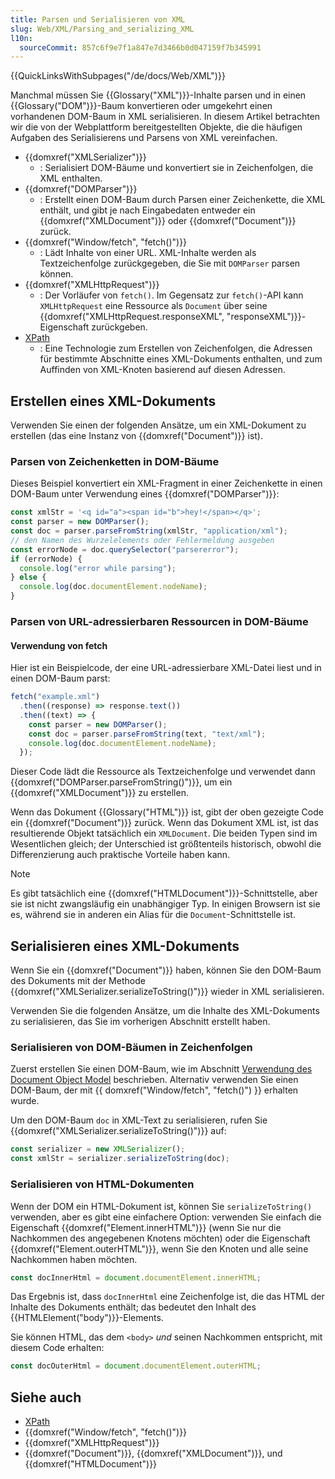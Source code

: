 ```yaml
---
title: Parsen und Serialisieren von XML
slug: Web/XML/Parsing_and_serializing_XML
l10n:
  sourceCommit: 857c6f9e7f1a847e7d3466b0d047159f7b345991
---
```


{{QuickLinksWithSubpages("/de/docs/Web/XML")}}

Manchmal müssen Sie {{Glossary("XML")}}-Inhalte parsen und in einen {{Glossary("DOM")}}-Baum konvertieren oder umgekehrt einen vorhandenen DOM-Baum in XML serialisieren. In diesem Artikel betrachten wir die von der Webplattform bereitgestellten Objekte, die die häufigen Aufgaben des Serialisierens und Parsens von XML vereinfachen.

- {{domxref("XMLSerializer")}}
  - : Serialisiert DOM-Bäume und konvertiert sie in Zeichenfolgen, die XML enthalten.
- {{domxref("DOMParser")}}
  - : Erstellt einen DOM-Baum durch Parsen einer Zeichenkette, die XML enthält, und gibt je nach Eingabedaten entweder ein {{domxref("XMLDocument")}} oder {{domxref("Document")}} zurück.
- {{domxref("Window/fetch", "fetch()")}}
  - : Lädt Inhalte von einer URL. XML-Inhalte werden als Textzeichenfolge zurückgegeben, die Sie mit `DOMParser` parsen können.
- {{domxref("XMLHttpRequest")}}
  - : Der Vorläufer von `fetch()`. Im Gegensatz zur `fetch()`-API kann `XMLHttpRequest` eine Ressource als `Document` über seine {{domxref("XMLHttpRequest.responseXML", "responseXML")}}-Eigenschaft zurückgeben.
- [XPath](/de/docs/Web/XPath)
  - : Eine Technologie zum Erstellen von Zeichenfolgen, die Adressen für bestimmte Abschnitte eines XML-Dokuments enthalten, und zum Auffinden von XML-Knoten basierend auf diesen Adressen.

## Erstellen eines XML-Dokuments

Verwenden Sie einen der folgenden Ansätze, um ein XML-Dokument zu erstellen (das eine Instanz von {{domxref("Document")}} ist).

### Parsen von Zeichenketten in DOM-Bäume

Dieses Beispiel konvertiert ein XML-Fragment in einer Zeichenkette in einen DOM-Baum unter Verwendung eines {{domxref("DOMParser")}}:

```js
const xmlStr = '<q id="a"><span id="b">hey!</span></q>';
const parser = new DOMParser();
const doc = parser.parseFromString(xmlStr, "application/xml");
// den Namen des Wurzelelements oder Fehlermeldung ausgeben
const errorNode = doc.querySelector("parsererror");
if (errorNode) {
  console.log("error while parsing");
} else {
  console.log(doc.documentElement.nodeName);
}
```

### Parsen von URL-adressierbaren Ressourcen in DOM-Bäume

#### Verwendung von fetch

Hier ist ein Beispielcode, der eine URL-adressierbare XML-Datei liest und in einen DOM-Baum parst:

```js
fetch("example.xml")
  .then((response) => response.text())
  .then((text) => {
    const parser = new DOMParser();
    const doc = parser.parseFromString(text, "text/xml");
    console.log(doc.documentElement.nodeName);
  });
```

Dieser Code lädt die Ressource als Textzeichenfolge und verwendet dann {{domxref("DOMParser.parseFromString()")}}, um ein {{domxref("XMLDocument")}} zu erstellen.

Wenn das Dokument {{Glossary("HTML")}} ist, gibt der oben gezeigte Code ein {{domxref("Document")}} zurück. Wenn das Dokument XML ist, ist das resultierende Objekt tatsächlich ein `XMLDocument`. Die beiden Typen sind im Wesentlichen gleich; der Unterschied ist größtenteils historisch, obwohl die Differenzierung auch praktische Vorteile haben kann.

> [!NOTE]
> Es gibt tatsächlich eine {{domxref("HTMLDocument")}}-Schnittstelle, aber sie ist nicht zwangsläufig ein unabhängiger Typ. In einigen Browsern ist sie es, während sie in anderen ein Alias für die `Document`-Schnittstelle ist.

## Serialisieren eines XML-Dokuments

Wenn Sie ein {{domxref("Document")}} haben, können Sie den DOM-Baum des Dokuments mit der Methode {{domxref("XMLSerializer.serializeToString()")}} wieder in XML serialisieren.

Verwenden Sie die folgenden Ansätze, um die Inhalte des XML-Dokuments zu serialisieren, das Sie im vorherigen Abschnitt erstellt haben.

### Serialisieren von DOM-Bäumen in Zeichenfolgen

Zuerst erstellen Sie einen DOM-Baum, wie im Abschnitt [Verwendung des Document Object Model](/de/docs/Web/API/Document_Object_Model/Using_the_Document_Object_Model) beschrieben. Alternativ verwenden Sie einen DOM-Baum, der mit {{ domxref("Window/fetch", "fetch()") }} erhalten wurde.

Um den DOM-Baum `doc` in XML-Text zu serialisieren, rufen Sie {{domxref("XMLSerializer.serializeToString()")}} auf:

```js
const serializer = new XMLSerializer();
const xmlStr = serializer.serializeToString(doc);
```

### Serialisieren von HTML-Dokumenten

Wenn der DOM ein HTML-Dokument ist, können Sie `serializeToString()` verwenden, aber es gibt eine einfachere Option: verwenden Sie einfach die Eigenschaft {{domxref("Element.innerHTML")}} (wenn Sie nur die Nachkommen des angegebenen Knotens möchten) oder die Eigenschaft {{domxref("Element.outerHTML")}}, wenn Sie den Knoten und alle seine Nachkommen haben möchten.

```js
const docInnerHtml = document.documentElement.innerHTML;
```

Das Ergebnis ist, dass `docInnerHtml` eine Zeichenfolge ist, die das HTML der Inhalte des Dokuments enthält; das bedeutet den Inhalt des {{HTMLElement("body")}}-Elements.

Sie können HTML, das dem `<body>` _und_ seinen Nachkommen entspricht, mit diesem Code erhalten:

```js
const docOuterHtml = document.documentElement.outerHTML;
```

## Siehe auch

- [XPath](/de/docs/Web/XPath)
- {{domxref("Window/fetch", "fetch()")}}
- {{domxref("XMLHttpRequest")}}
- {{domxref("Document")}}, {{domxref("XMLDocument")}}, und {{domxref("HTMLDocument")}}

